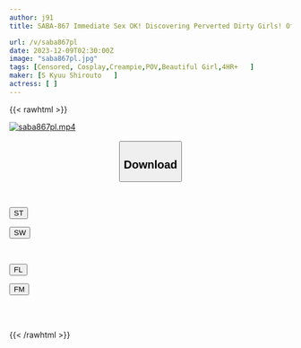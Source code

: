 ```yaml
---
author: j91
title: SABA-867 Immediate Sex OK! Discovering Perverted Dirty Girls! Off Paco Report A Must-see For Hairy Girls. Urara-chan, A Hairy Pussy Who Will Serve You In Any Way, Vol.04

url: /v/saba867pl
date: 2023-12-09T02:30:00Z
image: "saba867pl.jpg"
tags: [Censored, Cosplay,Creampie,POV,Beautiful Girl,4HR+	]
maker: [S Kyuu Shirouto   ]
actress: [ ]
---
```



{{< rawhtml >}}

<div class="video" data-videoid="djg1jP7kwOt9mR">
    <a href="javascript:;">
        <img src="/v/saba867pl/saba867pl.jpg" width="WIDTH" height="HEIGHT" alt="saba867pl.mp4" loading="lazy">
    </a>
</div>

<script type="text/javascript" src="https://j91.asia/asset/on-demand-st.js"></script>

<br>
  <link rel="stylesheet" href="https://j91.asia/asset/bs5.css">
  
  <center>
  <button class="btn btn-primary" type="button" data-bs-toggle="collapse" data-bs-target=".multi-collapse" aria-expanded="false" aria-controls="multiCollapseExample1 multiCollapseExample2"><h2>Download</h2></button></center>
</p>
<div class="row">
  <div class="col">
    <div class="collapse multi-collapse" id="multiCollapseExample1">
      <div class="card card-body">
	      	      <br>
<div class="buttons">  
<p><a href="https://streamtape.to/v/djg1jP7kwOt9mR" target="_blank"><button class="btn-hover color-3"><i class="fa fa-download"></i> ST</button></a></p>
<p><a href="https://flaswish.com/qr51r09oj12p" target="_blank"><button class="btn-hover color-2"><i class="fa fa-download"></i> SW</button></a></p></div>
    </div>
  </div>
</div>
  <div class="col">
    <div class="collapse multi-collapse" id="multiCollapseExample2">
      <div class="card card-body">
	      <br>
<div class="buttons">
<p><a href="javascript:;" target="_blank"><button class="btn-hover color-9"><i class="fa fa-download"></i> FL</button></a></p>
<p><a href="javascript:;" target="_blank"><button class="btn-hover color-8"><i class="fa fa-download"></i> FM</button></a></p></div>
<br><br>
      </div>
    </div>
  </div>
</div>

{{< /rawhtml >}}